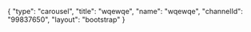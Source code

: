 {
    "type": "carousel",
    "title": "wqewqe",
    "name": "wqewqe",
    "channelId": "99837650",
    "layout": "bootstrap"
}